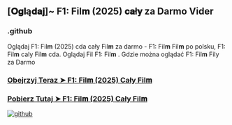 ## [𝐎𝐠𝐥ą𝐝𝐚𝐣]~ F1: Fil𝐦 (2025) 𝐜𝐚ł𝐲 za Darmo Vider

### .github

Oglądaj F1: Fil𝐦 (2025) cda cały Fil𝐦 za darmo - F1: Fil𝐦 Fil𝐦  po polsku, F1: Fil𝐦 caly Fil𝐦 cda. Oglądaj Fil F1: Fil𝐦 . Gdzie można oglądać F1: Fil𝐦 Fily za Darmo

### [Obejrzyj Teraz ➤ F1: Fil𝐦 (2025) Cały Fil𝐦 ](https://watching4khdmovies.blogspot.com/2025/06/f1-pl.html)

### [Pobierz Tutaj ➤ F1: Fil𝐦 (2025) Cały Fil𝐦 ](https://watching4khdmovies.blogspot.com/2025/06/f1-pl.html)

<a href="https://watching4khdmovies.blogspot.com/2025/06/f1-pl.html" rel="nofollow"><img src="https://image.tmdb.org/t/p/w1280/dsKcat607sBr6S0AOGNHl20ymct.jpg" alt="github" data-canonical-src="https://image.tmdb.org/t/p/w1280/dsKcat607sBr6S0AOGNHl20ymct.jpg" style="max-width: 100%;"></a>
